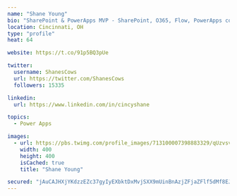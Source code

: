 ```yaml
---
name: "Shane Young"
bio: "SharePoint & PowerApps MVP - SharePoint, O365, Flow, PowerApps consulting? @PowerApps911 | Pure Snark? You found it."
location: Cincinnati, OH
type: "profile"
heat: 64

website: https://t.co/91p5BQ3pUe

twitter:
  username: ShanesCows
  url: https://twitter.com/ShanesCows
  followers: 15335

linkedin:
  url: https://www.linkedin.com/in/cincyshane

topics:
  - Power Apps

images:
  - url: https://pbs.twimg.com/profile_images/713100007398883329/qUzvsvQ3_400x400.jpg
    width: 400
    height: 400
    isCached: true
    title: "Shane Young"

secured: "jAuCAJHXjYKdzzEZc37gyIyEXbktDxMvjSXX9mUinBnAzjZFjaZFlf5dMf8EJL9+Ay1mfy1lN7ggJnNuuNr8M31MO7IMHDDeoNZZMFG2smO044Wgyv4M+jBVM4a468uW9KPxvchrNOhOsVLUiAiqqxHRXRQrL6l1IDjIf5lovakKKHf83d1PscwPsqNyh/fm6UiK+jtufieOywA9TG/sMXdE360nwP9ou6I2T+4xBlQKoYQsQhF0fXHD52FfSKxNLKH8AgEjnbChG7PTC8BkoLFgupA92unrpey6WSiKYlFeb67uHby9+tibSrFG6OP9HWx0kOMoK1+OTFkyAAjibVHXMGf7TH1sJA89rb4PlrZtlAh3Ap2MX7BSeLoDvD7LmRLV8WUGdjx88ss6zzamrJ/7dxnoaDSugo1fqTQfyb8=;6L7HjYDvKEPxcAm7vDNxAg=="
---
```


